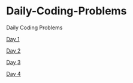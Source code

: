 # Daily-Coding-Problems
Daily Coding Problems 

[Day 1](https://github.com/mmaruthi/Daily-Coding-Problems/blob/master/Day1.ipynb)

[Day 2](https://github.com/mmaruthi/Daily-Coding-Problems/blob/master/Day2.ipynb)

[Day 3](https://github.com/mmaruthi/Daily-Coding-Problems/blob/master/Day3.ipynb)

[Day 4](https://github.com/mmaruthi/Daily-Coding-Problems/blob/master/Day4.ipynb)

